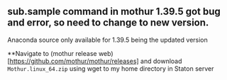 ## sub.sample command in mothur 1.39.5 got bug and error, so need to change to new version.
Anaconda source only available for 1.39.5 being the updated version

**Navigate to (mothur release web)[https://github.com/mothur/mothur/releases] and download 
``Mothur.linux_64.zip`` using wget to my home directory in Staton server
